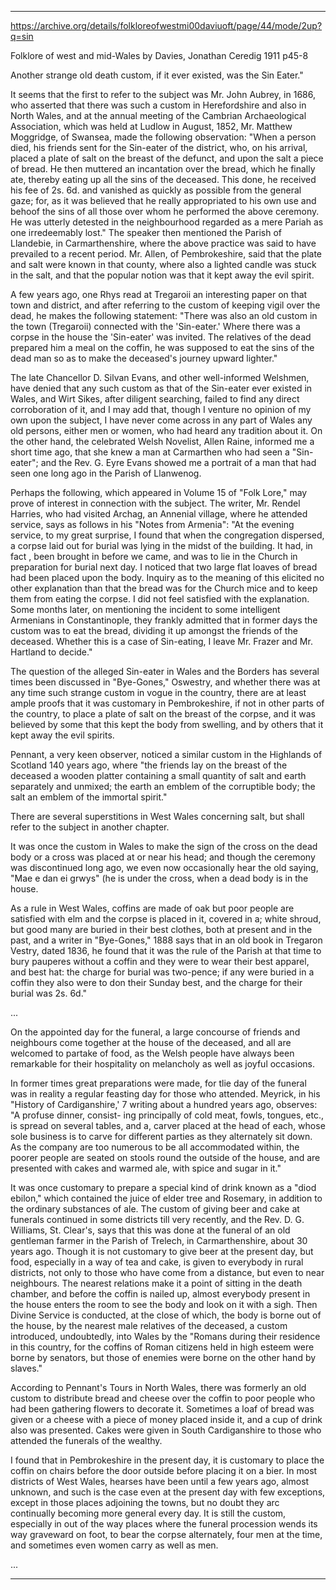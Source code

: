 

---

https://archive.org/details/folkloreofwestmi00daviuoft/page/44/mode/2up?q=sin

Folklore of west and mid-Wales
by Davies, Jonathan Ceredig
1911
p45-8

Another strange old death custom, if it ever existed, was the Sin Eater."

It seems that the first to refer to the subject was Mr. John Aubrey, in 1686, who asserted that there was such a custom in Herefordshire and also in North Wales, and at the annual meeting of the Cambrian Archaeological Association, which was held at Ludlow in August, 1852, Mr. Matthew Moggridge, of Swansea, made the following observation: "When a person died, his friends sent for the Sin-eater of the district, who, on his arrival, placed a plate of salt on the breast of the defunct, and upon the salt a piece of bread. He then muttered an incantation over the bread, which he finally ate, thereby eating up all the sins of the deceased. This done, he received his fee of 2s. 6d. and vanished as quickly as possible from the general gaze; for, as it was believed that he really appropriated to his own use and behoof the sins of all those over whom he performed the above ceremony. He was utterly detested in the neighbourhood regarded as a mere Pariah as one irredeemably lost." The speaker then mentioned the Parish of Llandebie, in Carmarthenshire, where the above practice was said to have prevailed to a recent period. Mr. Allen, of Pembrokeshire, said that the plate and salt were known in that county, where also a lighted candle was stuck in the salt, and that the popular notion was that it kept away the evil spirit.

A few years ago, one Rhys read at Tregaroii an interesting paper on that town and district, and after referring to the custom of keeping vigil over the dead, he makes the following statement: "There was also an old custom in the town (Tregaroii) connected with the 'Sin-eater.' Where there was a corpse in the house the 'Sin-eater' was invited. The relatives of the dead prepared him a meal on the coffin, he was supposed to eat the sins of the dead man so as to make the deceased's journey upward lighter."

The late Chancellor D. Silvan Evans, and other well-informed Welshmen, have denied that any such custom as that of the Sin-eater ever existed in Wales, and Wirt Sikes, after diligent searching, failed to find any direct corroboration of it, and I may add that, though I venture no opinion of my own upon the subject, I have never come across in any part of Wales any old persons, either men or women, who had heard any tradition about it. On the other hand, the celebrated Welsh Novelist, Allen Raine, informed me a short time ago, that she knew a man at Carmarthen who had seen a "Sin-eater"; and the Rev. G. Eyre Evans showed me a portrait of a man that had seen one long ago in the Parish of Llanwenog.

Perhaps the following, which appeared in Volume 15 of "Folk Lore," may prove of interest in connection with the subject. The writer, Mr. Rendel Harries, who had visited Archag, an Annenial village, where he attended service, says as follows in his "Notes from Armenia": "At the evening service, to my great surprise, I found that when the congregation dispersed, a corpse laid out for burial was lying in the midst of the building. It had, in fact , been brought in before we came, and was to lie in the Church in preparation for burial next day. I noticed that two large flat loaves of bread had been placed upon the body. Inquiry as to the meaning of this elicited no other explanation than that the bread was for the Church mice and to keep them from eating the corpse. I did not feel satisfied with the explanation. Some months later, on mentioning the incident to some intelligent Armenians in Constantinople, they frankly admitted that in former days the custom was to eat the bread, dividing it up amongst the friends of the deceased. Whether this is a case of Sin-eating, I leave Mr. Frazer and Mr. Hartland to decide."

The question of the alleged Sin-eater in Wales and the Borders has several times been discussed in "Bye-Gones," Oswestry, and whether there was at any time such strange custom in vogue in the country, there are at least ample proofs that it was customary in Pembrokeshire, if not in other parts of the country, to place a plate of salt on the breast of the corpse, and it was believed by some that this kept the body from swelling, and by others that it kept away the evil spirits.

Pennant, a very keen observer, noticed a similar custom in the Highlands of Scotland 140 years ago, where "the friends lay on the breast of the deceased a wooden platter containing a small quantity of salt and earth separately and unmixed; the earth an emblem of the corruptible body; the salt an emblem of the immortal spirit."

There are several superstitions in West Wales concerning salt, but shall refer to the subject in another chapter.

It was once the custom in Wales to make the sign of the cross on the dead body or a cross was placed at or near his head; and though the ceremony was discontinued long ago, we even now occasionally hear the old saying, "Mae e dan ei grwys" (he is under the cross, when a dead body is in the house.

As a rule in West Wales, coffins are made of oak but poor people are satisfied with elm and the corpse is placed in it, covered in a; white shroud, but good many are buried in their best clothes, both at present and in the past, and a writer in "Bye-Gones," 1888 says that in an old book in Tregaron Vestry, dated 1836, he found that it was the rule of the Parish at that time to bury pauperes without a coffin and they were to wear their best apparel, and best hat: the charge for burial was two-pence; if any were buried in a coffin they also were to don their Sunday best, and the charge for their burial was 2s. 6d."

...

On the appointed day for the funeral, a large concourse of friends and neighbours come together at the house of the deceased, and all are welcomed to partake of food, as the Welsh people have always been remarkable for their hospitality on melancholy as well as joyful occasions.

In former times great preparations were made, for tlie day of the funeral was in reality a regular feasting day for those who attended. Meyrick, in his "History of Cardiganshire,' 7 writing about a hundred years ago, observes: "A profuse dinner, consist- ing principally of cold meat, fowls, tongues, etc., is spread on several tables, and a, carver placed at the head of each, whose sole business is to carve for different parties as they alternately sit down. As the company are too numerous to be all accommodated within, the poorer people are seated on stools round the outside of the house, and are presented with cakes and warmed ale, with spice and sugar in it."

It was once customary to prepare a special kind of drink known as a "diod ebilon," which contained the juice of elder tree and Rosemary, in addition to the ordinary substances of ale. The custom of giving beer and cake at funerals continued in some districts till very recently, and the Rev. D. G. Williams, St. Clear's, says that this was done at the funeral of an old gentleman farmer in the Parish of Trelech, in Carmarthenshire, about 30 years ago. Though it is not customary to give beer at the present day, but food, especially in a way of tea and cake, is given to everybody in rural districts, not only to those who have come from a distance, but even to near neighbours. The nearest relations make it a point of sitting in the death chamber, and before the coffin is nailed up, almost everybody present in the house enters the room to see the body and look on it with a sigh. Then Divine Service is conducted, at the close of which, the body is borne out of the house, by the nearest male relatives of the deceased, a custom introduced, undoubtedly, into Wales by the "Romans during their residence in this country, for the coffins of Roman citizens held in high esteem were borne by senators, but those of enemies were borne on the other hand by slaves."

According to Pennant's Tours in North Wales, there was formerly an old custom to distribute bread and cheese over the coffin to poor people who had been gathering flowers to decorate it. Sometimes a loaf of bread was given or a cheese with a piece of money placed inside it, and a cup of drink also was presented. Cakes were given in South Cardiganshire to those who attended the funerals of the wealthy.

I found that in Pembrokeshire in the present day, it is customary to place the coffin on chairs before the door outside before placing it on a bier. In most districts of West Wales, hearses have been until a few years ago, almost unknown, and such is the case even at the present day with few exceptions, except in those places adjoining the towns, but no doubt they arc continually becoming more general every day. It is still the custom, especially in out of the way places where the funeral procession wends its way graveward on foot, to bear the corpse alternately, four men at the time, and sometimes even women carry as well as men.

...


---


